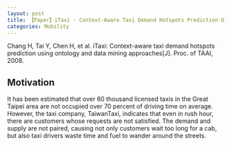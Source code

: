 ```yaml
---
layout: post
title: 【Paper】iTaxi - Context-Aware Taxi Demand Hotspots Prediction Using Ontology and Data Mining Approaches
categories: Mobility
---
```


Chang H, Tai Y, Chen H, et al. iTaxi: Context-aware taxi demand hotspots prediction using ontology and data mining approaches[J]. Proc. of TAAI, 2008.

## Motivation

It has been estimated that over 60 thousand licensed taxis in the Great Taipei area are not occupied over 70 percent of driving time on average. However, the taxi company, TaiwanTaxi, indicates that even in rush hour, there are customers whose requests are not satisfied. The demand and supply are not paired, causing not only customers wait too long for a cab, but also taxi drivers waste time and fuel to wander around the streets.

